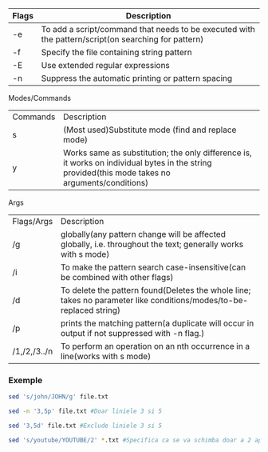 |  Flags | Description |
|---|---|
|-e|To add a script/command that needs to be executed with the pattern/script(on searching for pattern)|
|-f|Specify the file containing string pattern|
|-E|Use extended regular expressions|
|-n|Suppress the automatic printing or pattern spacing|

Modes/Commands

|   |   |
|---|---|
|Commands|Description|
|s|(Most used)Substitute mode (find and replace mode)|
|y|Works same as substitution; the only difference is, it works on individual bytes in the string provided(this mode takes no arguments/conditions)|

Args

|   |   |
|---|---|
|Flags/Args|Description|
|/g|globally(any pattern change will be affected globally, i.e. throughout the text; generally works with s mode)|
|/i|To make the pattern search case-insensitive(can be combined with other flags)|
|/d|To delete the pattern found(Deletes the whole line; takes no parameter like conditions/modes/to-be-replaced string)|
|/p|prints the matching pattern(a duplicate will occur in output if not suppressed with -n flag.)|
|/1,/2,/3../n|To perform an operation on an nth occurrence in a line(works with s mode)|

### Exemple 
```bash
sed 's/john/JOHN/g' file.txt
```
```bash
sed -n '3,5p' file.txt #Doar liniele 3 si 5
```
```bash
sed '3,5d' file.txt #Exclude liniele 3 si 5 
```
```bash
sed 's/youtube/YOUTUBE/2' *.txt #Specifica ca se va schimba doar a 2 aprariti intrun sir
```
